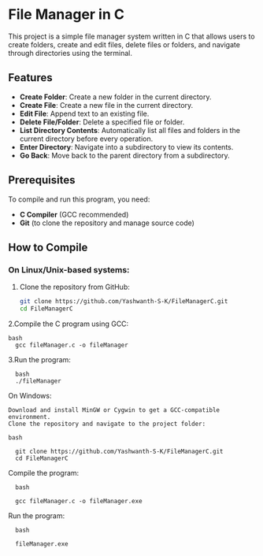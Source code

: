 # File Manager in C

This project is a simple file manager system written in C that allows users to create folders, create and edit files, delete files or folders, and navigate through directories using the terminal.

## Features

- **Create Folder**: Create a new folder in the current directory.
- **Create File**: Create a new file in the current directory.
- **Edit File**: Append text to an existing file.
- **Delete File/Folder**: Delete a specified file or folder.
- **List Directory Contents**: Automatically list all files and folders in the current directory before every operation.
- **Enter Directory**: Navigate into a subdirectory to view its contents.
- **Go Back**: Move back to the parent directory from a subdirectory.

## Prerequisites

To compile and run this program, you need:

- **C Compiler** (GCC recommended)
- **Git** (to clone the repository and manage source code)

## How to Compile

### On Linux/Unix-based systems:

1. Clone the repository from GitHub:
   ```bash
   git clone https://github.com/Yashwanth-S-K/FileManagerC.git
   cd FileManagerC

 2.Compile the C program using GCC:

    bash
      gcc fileManager.c -o fileManager

 3.Run the program:

      bash
      ./fileManager

On Windows:

    Download and install MinGW or Cygwin to get a GCC-compatible environment.
    Clone the repository and navigate to the project folder:

    bash

      git clone https://github.com/Yashwanth-S-K/FileManagerC.git
      cd FileManagerC

Compile the program:
      
      bash
      
      gcc fileManager.c -o fileManager.exe

Run the program:

      bash
      
      fileManager.exe
